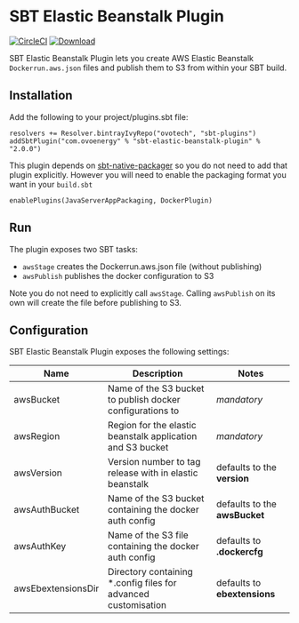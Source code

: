 # SBT Elastic Beanstalk Plugin
[![CircleCI](https://img.shields.io/circleci/project/github/ovotech/sbt-elastic-beanstalk-plugin.svg)](https://circleci.com/gh/ovotech/sbt-elastic-beanstalk-plugin)
[![Download](https://img.shields.io/bintray/v/ovotech/sbt-plugins/sbt-elastic-beanstalk-plugin.svg)](https://bintray.com/ovotech/sbt-plugins/sbt-elastic-beanstalk-plugin/_latestVersion)

SBT Elastic Beanstalk Plugin lets you create AWS Elastic Beanstalk `Dockerrun.aws.json` files and publish them to S3 from within your SBT build.

## Installation
Add the following to your project/plugins.sbt file:
```
resolvers += Resolver.bintrayIvyRepo("ovotech", "sbt-plugins")
addSbtPlugin("com.ovoenergy" % "sbt-elastic-beanstalk-plugin" % "2.0.0")
```
This plugin depends on [sbt-native-packager](https://github.com/sbt/sbt-native-packager) so you do not need to add that plugin explicitly. However you will need to enable the packaging format you want in your `build.sbt`
```
enablePlugins(JavaServerAppPackaging, DockerPlugin)
```

## Run
The plugin exposes two SBT tasks:
- `awsStage` creates the Dockerrun.aws.json file (without publishing)
- `awsPublish` publishes the docker configuration to S3

Note you do not need to explicitly call `awsStage`. Calling `awsPublish` on its own will create the file before publishing to S3.

## Configuration
SBT Elastic Beanstalk Plugin exposes the following settings:

| Name               | Description                                                     | Notes                         |
| ------------------ | --------------------------------------------------------------- | ----------------------------- |
| awsBucket          | Name of the S3 bucket to publish docker configurations to       | *mandatory*                   |
| awsRegion          | Region for the elastic beanstalk application and S3 bucket      | *mandatory*                   |
| awsVersion         | Version number to tag release with in elastic beanstalk         | defaults to the __version__   |
| awsAuthBucket      | Name of the S3 bucket containing the docker auth config         | defaults to the __awsBucket__ |
| awsAuthKey         | Name of the S3 file containing the docker auth config           | defaults to __.dockercfg__    |
| awsEbextensionsDir | Directory containing \*.config files for advanced customisation | defaults to __ebextensions__  |
